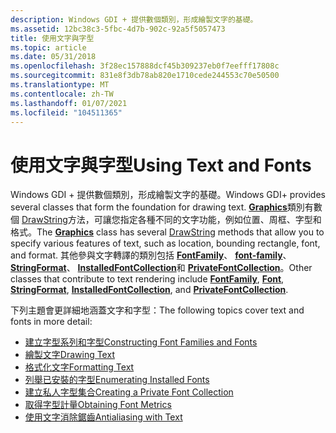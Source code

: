 ```yaml
---
description: Windows GDI + 提供數個類別，形成繪製文字的基礎。
ms.assetid: 12bc38c3-5fbc-4d7b-902c-92a5f5057473
title: 使用文字與字型
ms.topic: article
ms.date: 05/31/2018
ms.openlocfilehash: 3f28ec157888dcf45b309237eb0f7eefff17808c
ms.sourcegitcommit: 831e8f3db78ab820e1710cede244553c70e50500
ms.translationtype: MT
ms.contentlocale: zh-TW
ms.lasthandoff: 01/07/2021
ms.locfileid: "104511365"
---
```

# <a name="using-text-and-fonts"></a><span data-ttu-id="26758-103">使用文字與字型</span><span class="sxs-lookup"><span data-stu-id="26758-103">Using Text and Fonts</span></span>

<span data-ttu-id="26758-104">Windows GDI + 提供數個類別，形成繪製文字的基礎。</span><span class="sxs-lookup"><span data-stu-id="26758-104">Windows GDI+ provides several classes that form the foundation for drawing text.</span></span> <span data-ttu-id="26758-105">[**Graphics**](/windows/win32/api/gdiplusgraphics/nl-gdiplusgraphics-graphics)類別有數個 [DrawString](/windows/win32/api/gdiplusgraphics/nf-gdiplusgraphics-graphics-drawstring(constwchar_int_constfont_constpointf__constbrush))方法，可讓您指定各種不同的文字功能，例如位置、周框、字型和格式。</span><span class="sxs-lookup"><span data-stu-id="26758-105">The [**Graphics**](/windows/win32/api/gdiplusgraphics/nl-gdiplusgraphics-graphics) class has several [DrawString](/windows/win32/api/gdiplusgraphics/nf-gdiplusgraphics-graphics-drawstring(constwchar_int_constfont_constpointf__constbrush)) methods that allow you to specify various features of text, such as location, bounding rectangle, font, and format.</span></span> <span data-ttu-id="26758-106">其他參與文字轉譯的類別包括 [**FontFamily**](/windows/win32/api/gdiplusheaders/nl-gdiplusheaders-fontfamily)、 [**font-family**](/windows/win32/api/gdiplusheaders/nl-gdiplusheaders-font)、 [**StringFormat**](/windows/win32/api/gdiplusstringformat/nl-gdiplusstringformat-stringformat)、 [**InstalledFontCollection**](/windows/win32/api/gdiplusheaders/nl-gdiplusheaders-installedfontcollection)和 [**PrivateFontCollection**](/windows/win32/api/gdiplusheaders/nl-gdiplusheaders-privatefontcollection)。</span><span class="sxs-lookup"><span data-stu-id="26758-106">Other classes that contribute to text rendering include [**FontFamily**](/windows/win32/api/gdiplusheaders/nl-gdiplusheaders-fontfamily), [**Font**](/windows/win32/api/gdiplusheaders/nl-gdiplusheaders-font), [**StringFormat**](/windows/win32/api/gdiplusstringformat/nl-gdiplusstringformat-stringformat), [**InstalledFontCollection**](/windows/win32/api/gdiplusheaders/nl-gdiplusheaders-installedfontcollection), and [**PrivateFontCollection**](/windows/win32/api/gdiplusheaders/nl-gdiplusheaders-privatefontcollection).</span></span>

<span data-ttu-id="26758-107">下列主題會更詳細地涵蓋文字和字型：</span><span class="sxs-lookup"><span data-stu-id="26758-107">The following topics cover text and fonts in more detail:</span></span>

-   [<span data-ttu-id="26758-108">建立字型系列和字型</span><span class="sxs-lookup"><span data-stu-id="26758-108">Constructing Font Families and Fonts</span></span>](-gdiplus-constructing-font-families-and-fonts-use.md)
-   [<span data-ttu-id="26758-109">繪製文字</span><span class="sxs-lookup"><span data-stu-id="26758-109">Drawing Text</span></span>](-gdiplus-drawing-text-use.md)
-   [<span data-ttu-id="26758-110">格式化文字</span><span class="sxs-lookup"><span data-stu-id="26758-110">Formatting Text</span></span>](-gdiplus-formatting-text-use.md)
-   [<span data-ttu-id="26758-111">列舉已安裝的字型</span><span class="sxs-lookup"><span data-stu-id="26758-111">Enumerating Installed Fonts</span></span>](-gdiplus-enumerating-installed-fonts-use.md)
-   [<span data-ttu-id="26758-112">建立私人字型集合</span><span class="sxs-lookup"><span data-stu-id="26758-112">Creating a Private Font Collection</span></span>](-gdiplus-creating-a-private-font-collection-use.md)
-   [<span data-ttu-id="26758-113">取得字型計量</span><span class="sxs-lookup"><span data-stu-id="26758-113">Obtaining Font Metrics</span></span>](-gdiplus-obtaining-font-metrics-use.md)
-   [<span data-ttu-id="26758-114">使用文字消除鋸齒</span><span class="sxs-lookup"><span data-stu-id="26758-114">Antialiasing with Text</span></span>](-gdiplus-antialiasing-with-text-use.md)

 

 



